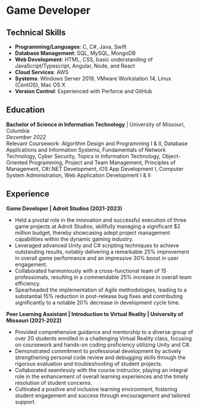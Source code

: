 # Game Developer

## Technical Skills

- **Programming/Languages**: C, C#, Java, Swift
- **Database Management**: SQL, MySQL, MongoDB
- **Web Development**: HTML, CSS, basic understanding of JavaScript/Typescript, Angular, Node, and React
- **Cloud Services**: AWS
- **Systems**: Windows Server 2019, VMware Workstation 14, Linux (CentOS), Mac OS X
- **Version Control**: Experienced with Perforce and GitHub

## Education

**Bachelor of Science in Information Technology** | University of Missouri, Columbia  
*December 2022*  
Relevant Coursework: Algorithm Design and Programming I & II, Database Applications and Information Systems, Fundamentals of Network Technology, Cyber Security, Topics in Information Technology, Object-Oriented Programming, Project and Team Management, Principles of Management, C#/.NET Development, iOS App Development I, Computer System Administration, Web Application Development I & II

## Experience

**Game Developer | Adroit Studios (2021-2023)**

- Held a pivotal role in the innovation and successful execution of three game projects at Adroit Studios, skillfully managing a significant $2 million budget, thereby showcasing adept project management capabilities within the dynamic gaming industry.
- Leveraged advanced Unity and C# scripting techniques to achieve outstanding results, notably delivering a remarkable 25% improvement in overall game performance and an impressive 30% boost in user engagement.
- Collaborated harmoniously with a cross-functional team of 15 professionals, resulting in a commendable 25% increase in overall team efficiency.
- Spearheaded the implementation of Agile methodologies, leading to a substantial 15% reduction in post-release bug fixes and contributing significantly to a notable 20% decrease in development cycle time.

**Peer Learning Assistant | Introduction to Virtual Reality | University of Missouri (2021-2022)**

- Provided comprehensive guidance and mentorship to a diverse group of over 20 students enrolled in a challenging Virtual Reality class, focusing on coursework and hands-on coding proficiency utilizing Unity and C#.
- Demonstrated commitment to professional development by actively strengthening personal code review and debugging skills through the rigorous evaluation and troubleshooting of student projects.
- Collaborated seamlessly with the course instructor, playing an integral role in the enhancement of overall learning experiences and the timely resolution of student concerns.
- Cultivated a positive and inclusive learning environment, fostering student engagement and success through encouragement and tailored support.
